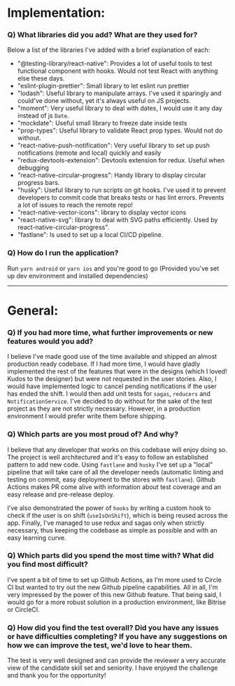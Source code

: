 # Implementation:

### Q) What libraries did you add? What are they used for?

Below a list of the libraries I've added with a brief explanation of each:

- "@testing-library/react-native": Provides a lot of useful tools to test functional component with hooks. Would not test React with anything else these days.
- "eslint-plugin-prettier": Small library to let eslint run prettier
- "lodash": Useful library to manipulate arrays. I've used it sparingly and could've done without, yet it's always useful on JS projects.
- "moment": Very useful library to deal with dates, I would use it any day instead of js `Date`.
- "mockdate": Useful small library to freeze date inside tests
- "prop-types": Useful library to validate React prop types. Would not do without.
- "react-native-push-notification": Very useful library to set up push notifications (remote and local) quickly and easily
- "redux-devtools-extension": Devtools extension for redux. Useful when debugging
- "react-native-circular-progress": Handy library to display circular progress bars.
- "husky": Useful library to run scripts on git hooks. I've used it to prevent developers to commit code that breaks tests or has lint errors. Prevents a lot of issues to reach the remote repo!
- "react-native-vector-icons": library to display vector icons
- "react-native-svg": library to deal with SVG paths efficiently. Used by react-native-circular-progress".
- "fastlane": Is used to set up a local CI/CD pipeline.

### Q) How do I run the application?

Run `yarn android` or `yarn ios` and you're good to go (Provided you've set up dev environment and installed dependencies)

---

# General:

### Q) If you had more time, what further improvements or new features would you add?

I believe I've made good use of the time available and shipped an almost production ready codebase. If I had more time, I would have gladly implemented the rest of the features that were in the designs (which I loved! Kudos to the designer) but were not requested in the user stories. Also, I would have implemented logic to cancel pending notifications if the user has ended the shift. I would then add unit tests for `sagas`, `reducers` and `NotificationService`. I've decided to do without for the sake of the test project as they are not strictly necessary. However, in a production environment I would prefer write them before shipping.

### Q) Which parts are you most proud of? And why?

I believe that any developer that works on this codebase will enjoy doing so. The project is well architectured and it's easy to follow an established pattern to add new code. Using `fastlane` and `husky` I've set up a "local" pipeline that will take care of all the developer needs (automatic linting and testing on commit, easy deployment to the stores with `fastlane`). Github Actions makes PR come alive with information about test coverage and an easy release and pre-release deploy.

I've also demonstrated the power of `hooks` by writing a custom hook to check if the user is on shift (`useIsOnShift`), which is being reused across the app. Finally, I've managed to use redux and sagas only when strictly necessary, thus keeping the codebase as simple as possible and with an easy learning curve.

### Q) Which parts did you spend the most time with? What did you find most difficult?

I've spent a bit of time to set up Github Actions, as I'm more used to Circle CI but wanted to try out the new Github pipeline capabilities. All in all, I'm very impressed by the power of this new Github feature. That being said, I would go for a more robust solution in a production environment, like Bitrise or CircleCI.

### Q) How did you find the test overall? Did you have any issues or have difficulties completing? If you have any suggestions on how we can improve the test, we'd love to hear them.

The test is very well designed and can provide the reviewer a very accurate view of the candidate skill set and seniority. I have enjoyed the challenge and thank you for the opportunity!
